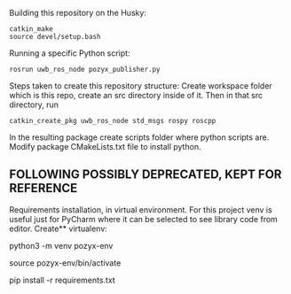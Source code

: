 

Building this repository on the Husky: 
```
catkin_make
source devel/setup.bash
```

Running a specific Python script:
```
rosrun uwb_ros_node pozyx_publisher.py 
```

Steps taken to create this repository structure: 
Create workspace folder which is this repo, create an src directory 
inside of it. Then in that src directory, run
```
catkin_create_pkg uwb_ros_node std_msgs rospy roscpp
```
In the resulting package create scripts folder where 
python scripts are. Modify package CMakeLists.txt file to install python. 


FOLLOWING POSSIBLY DEPRECATED, KEPT FOR REFERENCE
---------------------------------------
Requirements installation, in virtual environment. For this project venv is useful
just for PyCharm where it can be selected to see library code from editor. 
Create** virtualenv: 

python3 -m venv pozyx-env

source pozyx-env/bin/activate

pip install -r requirements.txt




